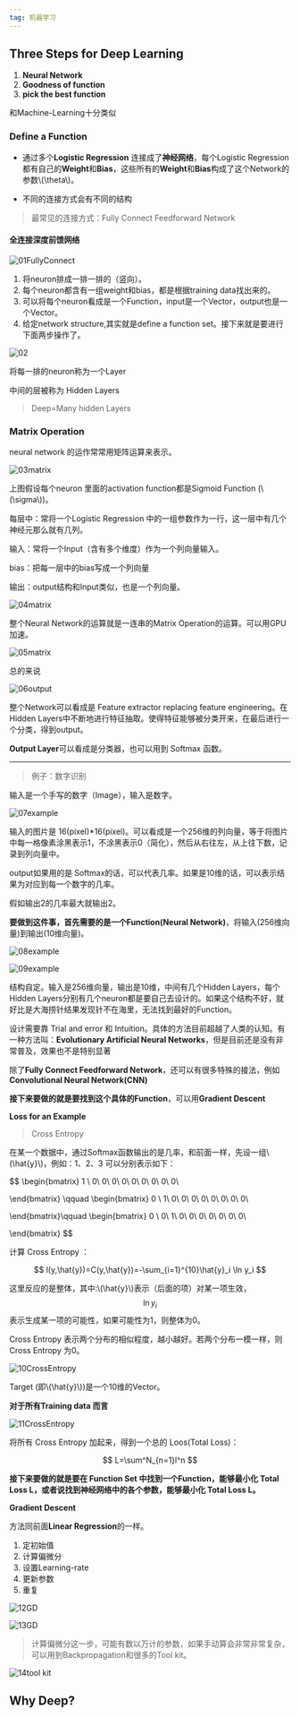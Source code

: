 ```yaml
---
tag: 机器学习
---
```




## Three Steps for Deep Learning

1. **Neural Network**
2. **Goodness of function**
3. **pick the best function**



和Machine-Learning十分类似





### Define a Function



* 通过多个**Logistic Regression** 连接成了**神经网络**，每个Logistic Regression 都有自己的**Weight**和**Bias**，这些所有的**Weight**和**Bias**构成了这个Network的参数\\(\theta\\)。

* 不同的连接方式会有不同的结构





> 最常见的连接方式：Fully Connect Feedforward Network



#### 全连接深度前馈网络





![01FullyConnect](https://i.loli.net/2018/12/19/5c19c42833057.png)



1. 将neuron排成一排一排的（竖向）。
2. 每个neuron都含有一组weight和bias，都是根据training data找出来的。
3. 可以将每个neuron看成是一个Function，input是一个Vector，output也是一个Vector。
4. 给定network structure,其实就是define a function set。接下来就是要进行下面两步操作了。





![02](https://i.loli.net/2018/12/19/5c19c428416e6.png)

将每一排的neuron称为一个Layer



中间的层被称为 Hidden Layers



> Deep=Many hidden Layers



### Matrix Operation

neural network 的运作常常用矩阵运算来表示。



![03matrix](https://i.loli.net/2018/12/19/5c19c428416ed.png)



上图假设每个neuron 里面的activation function都是Sigmoid Function (\\(\sigma\\))。



每层中：常将一个Logistic Regression 中的一组参数作为一行，这一层中有几个神经元那么就有几列。



输入：常将一个Input（含有多个维度）作为一个列向量输入。



bias：把每一层中的bias写成一个列向量



输出：output结构和Input类似，也是一个列向量。





![04matrix](https://i.loli.net/2018/12/19/5c19c4285252f.png)

整个Neural Network的运算就是一连串的Matrix Operation的运算。可以用GPU加速。



![05matrix](https://i.loli.net/2018/12/19/5c19c42852b5e.png)

总的来说



![06output](https://i.loli.net/2018/12/19/5c19c428534fb.png)

整个Network可以看成是 Feature extractor replacing feature engineering。在Hidden Layers中不断地进行特征抽取。使得特征能够被分类开来，在最后进行一个分类，得到output。



**Output Layer**可以看成是分类器，也可以用到 Softmax 函数。



---

> 例子：数字识别



输入是一个手写的数字（Image），输入是数字。



![07example](https://i.loli.net/2018/12/19/5c19c42853764.png)



输入的图片是 16(pixel)*16(pixel)。可以看成是一个256维的列向量，等于将图片中每一格像素涂黑表示1，不涂黑表示0（简化），然后从右往左，从上往下数，记录到列向量中。





output如果用的是 Softmax的话，可以代表几率。如果是10维的话，可以表示结果为对应到每一个数字的几率。



假如输出2的几率最大就输出2。



**要做到这件事，首先需要的是一个Function(Neural Network)**，将输入(256维向量)到输出(10维向量)。

![08example](https://i.loli.net/2018/12/19/5c19c42853910.png)

![09example](https://i.loli.net/2018/12/19/5c19c42853698.png)



结构自定。输入是256维向量，输出是10维，中间有几个Hidden Layers，每个Hidden Layers分别有几个neuron都是要自己去设计的。如果这个结构不好，就好比是大海捞针结果发现针不在海里，无法找到最好的Function。



设计需要靠 Trial and error 和 Intuition。具体的方法目前超越了人类的认知。有一种方法叫：**Evolutionary Artificial Neural Networks**，但是目前还是没有非常普及，效果也不是特别显著



除了**Fully Connect Feedforward Network**，还可以有很多特殊的接法，例如**Convolutional Neural Network(CNN)**





**接下来要做的就是要找到这个具体的Function**，可以用**Gradient Descent**





**Loss for an Example**

> Cross Entropy

在某一个数据中，通过Softmax函数输出的是几率，和前面一样，先设一组\\(\hat{y}\\)，例如：1、2、3 可以分别表示如下：


$$
\begin{bmatrix}
1 \\
0\\
0\\
0\\
0\\
0\\
0\\
0\\
0\\
0\\

\end{bmatrix} \qquad
\begin{bmatrix}
0 \\
1\\
0\\
0\\
0\\
0\\
0\\
0\\
0\\
0\\

\end{bmatrix}\qquad
\begin{bmatrix}
0 \\
0\\
1\\
0\\
0\\
0\\
0\\
0\\
0\\
0\\

\end{bmatrix}
$$


计算 Cross Entropy ：


$$
l(y,\hat{y})=C(y,\hat{y})=-\sum_{i=1}^{10}\hat{y}_i \ln y_i
$$


这里反应的是整体，其中:\\(\hat{y}\\)表示（后面的项）对某一项生效，
$$
\ln y_i
$$
表示生成某一项的可能性，如果可能性为1，则整体为0。





Cross Entropy 表示两个分布的相似程度，越小越好。若两个分布一模一样，则 Cross Entropy 为0。



![10CrossEntropy](https://i.loli.net/2018/12/19/5c19c42853093.png)



Target (即\\(\hat{y}\\))是一个10维的Vector。





**对于所有Training data 而言**



![11CrossEntropy](https://i.loli.net/2018/12/19/5c19c4ae11efa.png)





将所有 Cross Entropy 加起来，得到一个总的 Loos(Total Loss)：


$$
L=\sum^N_{n=1}l^n
$$



**接下来要做的就是要在 Function Set 中找到一个Function，能够最小化 Total Loss L，或者说找到神经网络中的各个参数，能够最小化 Total Loss L。**



**Gradient Descent**





方法同前面**Linear Regression**的一样。

1. 定初始值
2. 计算偏微分
3. 设置Learning-rate
4. 更新参数
5. 重复





![12GD](https://i.loli.net/2018/12/19/5c19c4ae0dc30.png)

![13GD](https://i.loli.net/2018/12/19/5c19c4ae13cbe.png)



> 计算偏微分这一步，可能有数以万计的参数，如果手动算会非常非常复杂，可以用到Backpropagation和很多的Tool kit。

![14tool kit](https://i.loli.net/2018/12/19/5c19c4ae0fd98.png)





## Why Deep?

